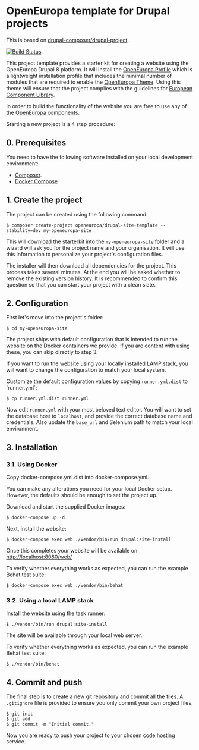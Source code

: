 # OpenEuropa template for Drupal projects

This is based on [drupal-composer/drupal-project](https://github.com/drupal-composer/drupal-project).

[![Build Status](https://drone.fpfis.eu/api/badges/openeuropa/drupal-site-template/status.svg?branch=master)](https://drone.fpfis.eu/openeuropa/drupal-site-template)

This project template provides a starter kit for creating a website using the
OpenEuropa Drupal 8 platform. It will install the [OpenEuropa Profile](https://github.com/openeuropa/oe_profile)
which is a lightweight installation profile that includes the minimal number
of modules that are required to enable the [OpenEuropa Theme](https://github.com/openeuropa/oe_theme).
Using this theme will ensure that the project complies with the guidelines for
[European Component Library](https://github.com/ec-europa/europa-component-library).

In order to build the functionality of the website you are free to use any of the
[OpenEuropa components](https://github.com/openeuropa/openeuropa/blob/master/docs/openeuropa-components.md).

Starting a new project is a 4 step procedure:

## 0. Prerequisites

You need to have the following software installed on your local development environment:

* [Composer](https://getcomposer.org/doc/00-intro.md#installation-linux-unix-osx).
* [Docker Compose](https://docs.docker.com/compose/install/)

## 1. Create the project

The project can be created using the following command:

```
$ composer create-project openeuropa/drupal-site-template --stability=dev my-openeuropa-site
```

This will download the starterkit into the `my-openeuropa-site` folder and a
wizard will ask you for the project name and your organisation. It will use this
information to personalize your project's configuration files.

The installer will then download all dependencies for the project. This process
takes several minutes. At the end you will be asked whether to remove the
existing version history. It is recommended to confirm this question so that you
can start your project with a clean slate.

## 2. Configuration

First let's move into the project's folder:

```
$ cd my-openeuropa-site
```

The project ships with default configuration that is intended to run the
website on the Docker containers we provide. If you are content with using
these, you can skip directly to step 3.

If you want to run the website using your locally installed LAMP stack, you
will want to change the configuration to match your local system.

Customize the default configuration values by copying `runner.yml.dist` to
'runner.yml`:

```
$ cp runner.yml.dist runner.yml
```

Now edit `runner.yml` with your most beloved text editor. You will want to set
the database host to `localhost`, and provide the correct database name and
credentials. Also update the `base_url` and Selenium path to match your local
environment.

## 3. Installation

### 3.1. Using Docker

Copy docker-compose.yml.dist into docker-compose.yml.

You can make any alterations you need for your local Docker setup. However, the defaults should be enough to set the project up.

Download and start the supplied Docker images:

```
$ docker-compose up -d
```

Next, install the website:

```
$ docker-compose exec web ./vendor/bin/run drupal:site-install
```

Once this completes your website will be available on 
[http://localhost:8080/web/](http://localhost:8080/web/)

To verify whether everything works as expected, you can run the example Behat
test suite:

```
$ docker-compose exec web ./vendor/bin/behat
```

### 3.2. Using a local LAMP stack

Install the website using the task runner:

```
$ ./vendor/bin/run drupal:site-install
```

The site will be available through your local web server.

To verify whether everything works as expected, you can run the example Behat
test suite:

```
$ ./vendor/bin/behat
```

## 4. Commit and push

The final step is to create a new git repository and commit all the files. A
`.gitignore` file is provided to ensure you only commit your own project files.

```
$ git init
$ git add .
$ git commit -m "Initial commit."
```

Now you are ready to push your project to your chosen code hosting service.
